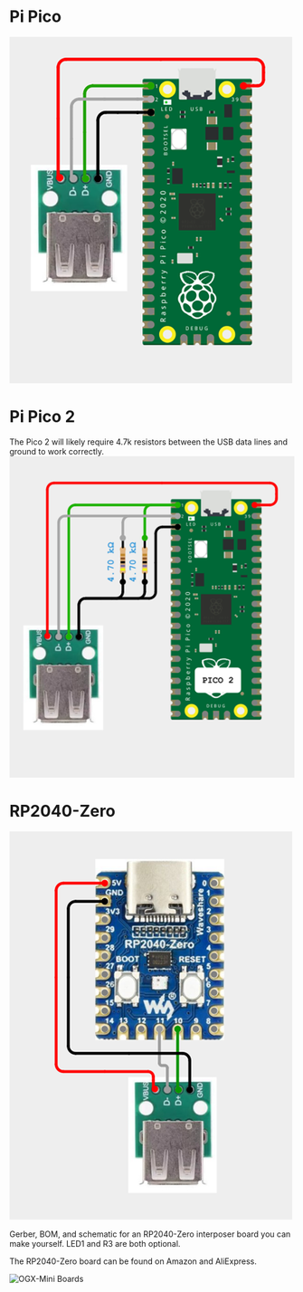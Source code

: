 # Pi Pico
![OGX-Mini](../images/DiagramPico.png)

# Pi Pico 2
The Pico 2 will likely require 4.7k resistors between the USB data lines and ground to work correctly.
![OGX-Mini](../images/DiagramPico2.png)

# RP2040-Zero
![OGX-Mini](../images/DiagramRPZero.png)

Gerber, BOM, and schematic for an RP2040-Zero interposer board you can make yourself. LED1 and R3 are both optional. 

The RP2040-Zero board can be found on Amazon and AliExpress.

![OGX-Mini Boards](../images/OGX-Mini-rpzero-int.jpg "OGX-Mini Boards")